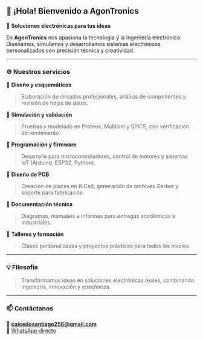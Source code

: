 ## 👋 ¡Hola! Bienvenido a **AgonTronics**

🚀 **Soluciones electrónicas para tus ideas**

En **AgonTronics** nos apasiona la tecnología y la ingeniería electrónica.  
Diseñamos, simulamos y desarrollamos sistemas electrónicos personalizados con precisión técnica y creatividad.  

---

### ⚙️ Nuestros servicios

🔹 **Diseño y esquemáticos**
> Elaboración de circuitos profesionales, análisis de componentes y revisión de hojas de datos.

🔹 **Simulación y validación**
> Pruebas y modelado en Proteus, Multisim y SPICE, con verificación de rendimiento.

🔹 **Programación y firmware**
> Desarrollo para microcontroladores, control de motores y sistemas IoT (Arduino, ESP32, Python).

🔹 **Diseño de PCB**
> Creación de placas en KiCad, generación de archivos Gerber y soporte para fabricación.

🔹 **Documentación técnica**
> Diagramas, manuales e informes para entregas académicas e industriales.

🔹 **Talleres y formación**
> Clases personalizadas y proyectos prácticos para todos los niveles.

---

### 💡 Filosofía
> Transformamos ideas en soluciones electrónicas reales, combinando ingeniería, innovación y enseñanza.

---

### 📫 Contáctanos
📧 **caicedosantiago256@gmail.com**  
💬 [WhatsApp directo](https://wa.me/573107382104)
